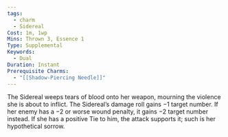 ```yaml
---
tags:
  - charm
  - Sidereal
Cost: 1m, 1wp
Mins: Thrown 3, Essence 1
Type: Supplemental
Keywords:
  - Dual
Duration: Instant
Prerequisite Charms:
  - "[[Shadow-Piercing Needle]]"
---
```

The Sidereal weeps tears of blood onto her weapon, mourning the violence she is about to inflict. The Sidereal’s damage roll gains −1 target number. If her enemy has a −2 or worse wound penalty, it gains −2 target number instead. If she has a positive Tie to him, the attack supports it; such is her hypothetical sorrow.